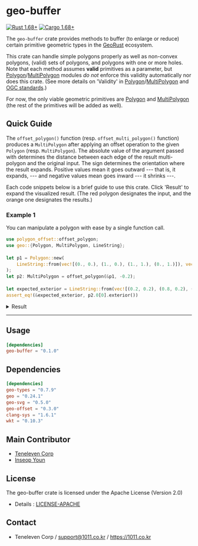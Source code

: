 # geo-buffer
[![Rust 1.68+](https://img.shields.io/badge/rust-1.68+-orange.svg)](https://www.rust-lang.org)
[![Cargo 1.68+](https://img.shields.io/badge/cargo-1.68+-blue.svg)](https://www.rust-lang.org)

The `geo-buffer` crate provides methods to buffer (to enlarge or reduce) certain 
primitive geometric types in the [GeoRust] ecosystem.

This crate can handle simple polygons properly as well as non-convex polygons, (valid) sets of polygons, and polygons with one or more holes.
Note that each method assumes **valid** primitives as a parameter, but [Polygon][Polygon module]/[MultiPolygon][MultiPolygon module] modules
*do not* enforce this validity automatically nor does this crate. (See more details on 'Validity' in [Polygon][Polygon module]/[MultiPolygon][MultiPolygon module]
 and [OGC standards].)

For now, the only viable geometric primitives are [Polygon][Polygon module] and [MultiPolygon][MultiPolygon module] (the rest of the primitives will be added as well).

## Quick Guide

The `offset_polygon()` function (resp. `offset_multi_polygon()` function) produces a `MultiPolygon` after applying
an offset operation to the given `Polygon` (resp. `MultiPolygon`). The absolute value of the argument passed with
determines the distance between each edge of the result multi-polygon and the original input. The sign determines the orientation
where the result expands. Positive values mean it goes outward --- that is, it expands, --- and negative values mean goes inward
--- it shrinks ---.

Each code snippets below is a brief guide to use this crate. Click 'Result' to expand the visualized result.
(The red polygon designates the input, and the orange one designates the results.)

### Example 1

You can manipulate a polygon with ease by a single function call.

```rust
use polygon_offset::offset_polygon;
use geo::{Polygon, MultiPolygon, LineString};

let p1 = Polygon::new(
    LineString::from(vec![(0., 0.), (1., 0.), (1., 1.), (0., 1.)]), vec![],
);
let p2: MultiPolygon = offset_polygon(&p1, -0.2);

let expected_exterior = LineString::from(vec![(0.2, 0.2), (0.8, 0.2), (0.8, 0.8), (0.2, 0.8), (0.2, 0.2)]);
assert_eq!(&expected_exterior, p2.0[0].exterior())

```
<details>
<summary style="cursor:pointer"> Result </summary>
<img src="./example.svg" style="padding: 25px 30%;"/>
</details>

---
## Usage
```toml
[dependencies]
geo-buffer = "0.1.0"
```

## Dependencies
```toml
[dependencies]
geo-types = "0.7.9"
geo = "0.24.1"
geo-svg = "0.5.0"
geo-offset = "0.3.0"
clang-sys = "1.6.1"
wkt = "0.10.3"
```

## Main Contributor
 * [Teneleven Corp](https://1011.co.kr)
 * [Inseop Youn](https://github.com/pinebananais)


## License
The geo-buffer crate is licensed under the Apache License (Version 2.0)
 * Details : [LICENSE-APACHE](http://www.apache.org/licenses/LICENSE-2.0)

## Contact
 * Teneleven Corp / support@1011.co.kr / https://1011.co.kr

[GeoRust]: https://georust.org
[Polygon module]: https://docs.rs/geo/0.24.1/geo/geometry/struct.Polygon.html
[MultiPolygon module]: https://docs.rs/geo/0.24.1/geo/geometry/struct.MultiPolygon.html
[OGC standards]: https://www.ogc.org/standard/sfa/